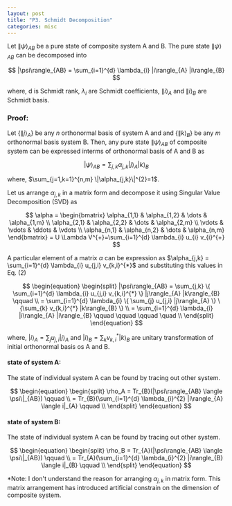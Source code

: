 ```yaml
---
layout: post
title: "P3. Schmidt Decomposition"
categories: misc
---
```


Let $\|\psi\rangle_{AB}$ be a pure state of composite system A and B. The pure state $\|\psi\rangle_{AB}$ can be decomposed into  

$$ |\psi\rangle_{AB} = \sum_{i=1}^{d} \lambda_{i} |i\rangle_{A} |i\rangle_{B} $$  

where, d is Schmidt rank, $\lambda_{i}$ are Schmidt coefficients, $\|i\rangle_{A}$ and $\|i\rangle_{B}$ are Schmidt basis.

### Proof:

Let $\{ \|j\rangle_{A} \}$ be any $n$ orthonormal basis of system A and and $\{ \|k\rangle_{B} \}$ be any $m$ orthonormal basis system B. Then, any pure state $\|\psi\rangle_{AB}$ of composite system can be expressed interms of orthonormal basis of A and B as

$$ |\psi\rangle_{AB} = \sum_{j,k} \alpha_{j,k} |j\rangle_{A} |k\rangle_{B} $$  

where, $\sum_{j=1,k=1}^{n,m} \|\alpha_{j,k}\|^{2}=1$.

Let us arrange $\alpha_{j,k}$ in a matrix form and decompose it using Singular Value Decomposition (SVD) as

$$
\alpha = 
\begin{bmatrix}
    \alpha_{1,1}       & \alpha_{1,2} & \dots & \alpha_{1,m} \\
    \alpha_{2,1}       & \alpha_{2,2} & \dots & \alpha_{2,m} \\
     \vdots & \vdots & \ddots & \vdots \\
    \alpha_{n,1}       & \alpha_{n,2} & \dots & \alpha_{n,m}
\end{bmatrix}
= U \Lambda V^{+}=\sum_{i=1}^{d} \lambda_{i} u_{i}  v_{i}^{+}
$$

A particular element of a matrix $\alpha$ can be expression as $\alpha_{j,k} = \sum_{i=1}^{d} \lambda_{i} u_{j,i}  v_{k,i}^{*}$ and substituting this values in Eq. (2)

$$
\begin{equation}
\begin{split}
|\psi\rangle_{AB} = \sum_{j,k} \{ \sum_{i=1}^{d} \lambda_{i} u_{j,i}  v_{k,i}^{*} \} |j\rangle_{A} |k\rangle_{B} \qquad  \\
 =  \sum_{i=1}^{d} \lambda_{i}  \{ \sum_{j} u_{j,i} |j\rangle_{A} \} \{\sum_{k} v_{k,i}^{*} |k\rangle_{B} \} \\
 = \sum_{i=1}^{d} \lambda_{i} |i\rangle_{A} |i\rangle_{B} \qquad \qquad \qquad \quad \\
\end{split}
\end{equation}
$$  

where, $|i\rangle_{A}=\sum_{j} u_{j,i} |j\rangle_{A}$ and $|i\rangle_{B}=\sum_{k} v_{k,i}^{*} |k\rangle_{B}$ are unitary transformation of initial orthonormal basis os A and B.

#### state of system A:
The state of individual system A can be found by tracing out other system.

$$
\begin{equation}
\begin{split}
\rho_A = Tr_{B}(|\psi\rangle_{AB} \langle \psi\|_{AB})   \qquad  \\  
 = Tr_{B}(\sum_{i=1}^{d} \lambda_{i}^{2} |i\rangle_{A} \langle i|_{A} \qquad \\  
\end{split}
\end{equation}
$$  

#### state of system B:
The state of individual system A can be found by tracing out other system.

$$
\begin{equation}
\begin{split}
\rho_B = Tr_{A}(|\psi\rangle_{AB} \langle \psi\|_{AB})   \qquad  \\  
 = Tr_{A}(\sum_{i=1}^{d} \lambda_{i}^{2} |i\rangle_{B} \langle i|_{B} \qquad \\  
\end{split}
\end{equation}
$$  

*Note: I don't understand the reason for arranging $\alpha_{j,k}$ in matrix form. This matrix arrangement has introduced artificial constrain on the dimension of composite system.

